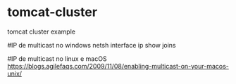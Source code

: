 # tomcat-cluster
tomcat cluster example


#IP de multicast no windows
netsh interface ip show joins

#IP de multicast no linux e macOS
https://blogs.agilefaqs.com/2009/11/08/enabling-multicast-on-your-macos-unix/

